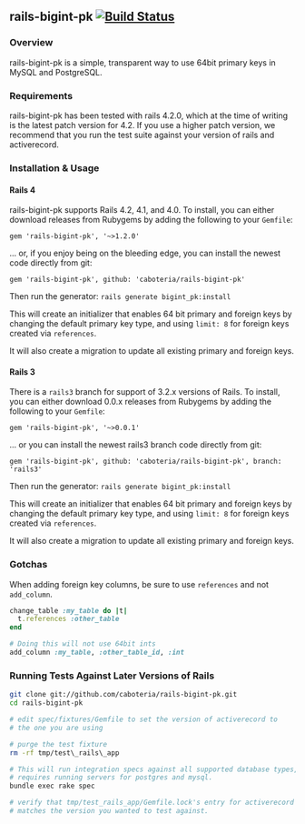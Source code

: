 ## rails-bigint-pk [![Build Status](https://secure.travis-ci.org/caboteria/rails-bigint-pk.png?branch=master)](https://travis-ci.org/caboteria/rails-bigint-pk)

### Overview

rails-bigint-pk is a simple, transparent way to use 64bit primary keys
in MySQL and PostgreSQL.

### Requirements

rails-bigint-pk has been tested with rails 4.2.0, which at the time of writing
is the latest patch version for 4.2.  If you use a higher patch version, we
recommend that you run the test suite against your version of rails and activerecord.

### Installation & Usage

#### Rails 4

rails-bigint-pk supports Rails 4.2, 4.1, and 4.0. To install, you can either
download releases from Rubygems by adding the following to your
`Gemfile`:

  `gem 'rails-bigint-pk', '~>1.2.0'`

... or, if you enjoy being on the bleeding edge, you can install the newest code directly from git:

  `gem 'rails-bigint-pk', github: 'caboteria/rails-bigint-pk'`

Then run the generator:
  `rails generate bigint_pk:install`

This will create an initializer that enables 64 bit primary and foreign keys by
changing the default primary key type, and using `limit: 8` for foreign keys
created via `references`.

It will also create a migration to update all existing primary and foreign keys.

#### Rails 3

There is a `rails3` branch for support of 3.2.x versions of Rails.  To
install, you can either download 0.0.x releases from Rubygems by
adding the following to your `Gemfile`:

  `gem 'rails-bigint-pk', '~>0.0.1'`

... or you can install the newest rails3 branch code directly from
git:

  `gem 'rails-bigint-pk', github: 'caboteria/rails-bigint-pk', branch: 'rails3'`

Then run the generator:
  `rails generate bigint_pk:install`

This will create an initializer that enables 64 bit primary and foreign keys by
changing the default primary key type, and using `limit: 8` for foreign keys
created via `references`.

It will also create a migration to update all existing primary and foreign keys.

### Gotchas

When adding foreign key columns, be sure to use `references` and not
`add_column`.

```ruby
change_table :my_table do |t|
  t.references :other_table
end

# Doing this will not use 64bit ints
add_column :my_table, :other_table_id, :int
```

### Running Tests Against Later Versions of Rails

```bash
git clone git://github.com/caboteria/rails-bigint-pk.git
cd rails-bigint-pk

# edit spec/fixtures/Gemfile to set the version of activerecord to
# the one you are using

# purge the test fixture
rm -rf tmp/test\_rails\_app

# This will run integration specs against all supported database types, and
# requires running servers for postgres and mysql.
bundle exec rake spec

# verify that tmp/test_rails_app/Gemfile.lock's entry for activerecord
# matches the version you wanted to test against.

```
